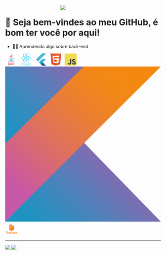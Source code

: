<image src = "banner.gif" width = "325px" align = "right">
  
# 🤗 Seja bem-vindes ao meu GitHub, é bom ter você por aqui! 

- 👩‍💻 Aprendendo algo sobre back-end

<div>
  <img src="https://github.com/devicons/devicon/blob/master/icons/java/java-original-wordmark.svg" title="Java" alt="Java" width="40" height="40"/>&nbsp;
  <img src="https://github.com/devicons/devicon/blob/master/icons/react/react-original-wordmark.svg" title="React" alt="React" width="40" height="40"/>&nbsp;
  <img src="https://github.com/devicons/devicon/blob/master/icons/flutter/flutter-original.svg" title="Flutter" alt="Flutter" width="40" height="40"/>&nbsp;
  <img src="https://github.com/devicons/devicon/blob/master/icons/html5/html5-original.svg" title="HTML5" alt="HTML" width="40" height="40"/>&nbsp;
  <img src="https://github.com/devicons/devicon/blob/master/icons/javascript/javascript-original.svg" title="JavaScript" alt="JavaScript" width="40" height="40"/>&nbsp;
<svg xmlns="http://www.w3.org/2000/svg" viewBox="0 0 128 128"><linearGradient id="kotlin-original-a" gradientUnits="userSpaceOnUse" x1="-11.899" y1="48.694" x2="40.299" y2="-8.322"><stop offset="0" stop-color="#1c93c1"/><stop offset=".163" stop-color="#2391c0"/><stop offset=".404" stop-color="#378bbe"/><stop offset=".696" stop-color="#587eb9"/><stop offset=".995" stop-color="#7f6cb1"/></linearGradient><path fill="url(#kotlin-original-a)" d="M0 0h65.4L0 64.4z"/><linearGradient id="kotlin-original-b" gradientUnits="userSpaceOnUse" x1="43.553" y1="149.174" x2="95.988" y2="94.876"><stop offset="0" stop-color="#1c93c1"/><stop offset=".216" stop-color="#2d8ebf"/><stop offset=".64" stop-color="#587eb9"/><stop offset=".995" stop-color="#7f6cb1"/></linearGradient><path fill="url(#kotlin-original-b)" d="M128 128L64.6 62.6 0 128z"/><linearGradient id="kotlin-original-c" gradientUnits="userSpaceOnUse" x1="3.24" y1="95.249" x2="92.481" y2="2.116"><stop offset="0" stop-color="#c757a7"/><stop offset=".046" stop-color="#ca5a9e"/><stop offset=".241" stop-color="#d66779"/><stop offset=".428" stop-color="#e17357"/><stop offset=".6" stop-color="#e97c3a"/><stop offset=".756" stop-color="#ef8324"/><stop offset=".888" stop-color="#f28817"/><stop offset=".982" stop-color="#f48912"/></linearGradient><path fill="url(#kotlin-original-c)" d="M0 128L128 0H64.6L0 63.7z"/></svg>
  <img src="https://github.com/devicons/devicon/blob/master/icons/firebase/firebase-plain-wordmark.svg" title="Firebase" alt="Firebase" width="40" height="40"/>&nbsp;
</div>

---


<div align = "left">
<img height = "200em" src="https://github-readme-stats.vercel.app/api/top-langs/?username=risoflorais&show_icons=true&theme=bear&count_private=true"/>
<img height = "200em" src="https://github-readme-stats.vercel.app/api?username=risoflorais&show_icons=true&show_icons=true&theme=bear&count_private=true" />
</div>


